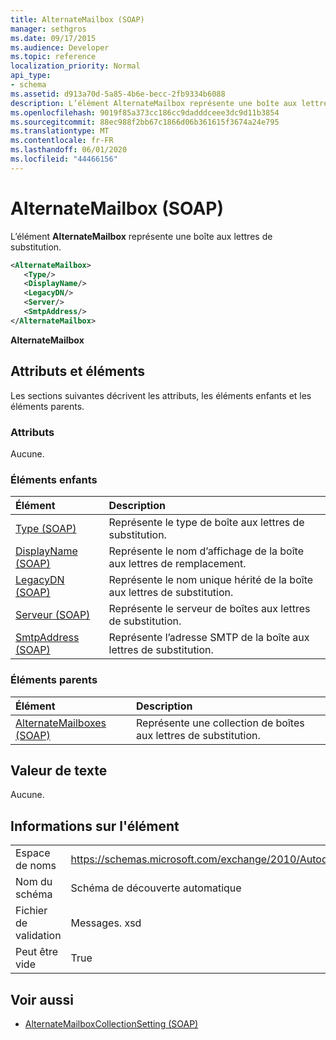 ```yaml
---
title: AlternateMailbox (SOAP)
manager: sethgros
ms.date: 09/17/2015
ms.audience: Developer
ms.topic: reference
localization_priority: Normal
api_type:
- schema
ms.assetid: d913a70d-5a85-4b6e-becc-2fb9334b6088
description: L’élément AlternateMailbox représente une boîte aux lettres de substitution.
ms.openlocfilehash: 9019f85a373cc186cc9dadddceee3dc9d11b3854
ms.sourcegitcommit: 88ec988f2bb67c1866d06b361615f3674a24e795
ms.translationtype: MT
ms.contentlocale: fr-FR
ms.lasthandoff: 06/01/2020
ms.locfileid: "44466156"
---
```

# <a name="alternatemailbox-soap"></a>AlternateMailbox (SOAP)

L’élément **AlternateMailbox** représente une boîte aux lettres de substitution. 
  
```XML
<AlternateMailbox>
   <Type/>
   <DisplayName/>
   <LegacyDN/>
   <Server/>
   <SmtpAddress/>
</AlternateMailbox>
```

 **AlternateMailbox**
## <a name="attributes-and-elements"></a>Attributs et éléments

Les sections suivantes décrivent les attributs, les éléments enfants et les éléments parents.
  
### <a name="attributes"></a>Attributs

Aucune.
  
### <a name="child-elements"></a>Éléments enfants

|**Élément**|**Description**|
|:-----|:-----|
|[Type (SOAP)](type-soap.md) <br/> |Représente le type de boîte aux lettres de substitution.  <br/> |
|[DisplayName (SOAP)](displayname-soap.md) <br/> |Représente le nom d’affichage de la boîte aux lettres de remplacement.  <br/> |
|[LegacyDN (SOAP)](legacydn-soap.md) <br/> |Représente le nom unique hérité de la boîte aux lettres de substitution.  <br/> |
|[Serveur (SOAP)](server-soap.md) <br/> |Représente le serveur de boîtes aux lettres de substitution.  <br/> |
|[SmtpAddress (SOAP)](smtpaddress-soap.md) <br/> |Représente l’adresse SMTP de la boîte aux lettres de substitution.  <br/> |
   
### <a name="parent-elements"></a>Éléments parents

|**Élément**|**Description**|
|:-----|:-----|
|[AlternateMailboxes (SOAP)](alternatemailboxes-soap.md) <br/> |Représente une collection de boîtes aux lettres de substitution.  <br/> |
   
## <a name="text-value"></a>Valeur de texte

Aucune.
  
## <a name="element-information"></a>Informations sur l'élément

|||
|:-----|:-----|
|Espace de noms  <br/> |https://schemas.microsoft.com/exchange/2010/Autodiscover  <br/> |
|Nom du schéma  <br/> |Schéma de découverte automatique  <br/> |
|Fichier de validation  <br/> |Messages. xsd  <br/> |
|Peut être vide  <br/> |True  <br/> |
   
## <a name="see-also"></a>Voir aussi

- [AlternateMailboxCollectionSetting (SOAP)](alternatemailboxcollectionsetting-soap.md)

